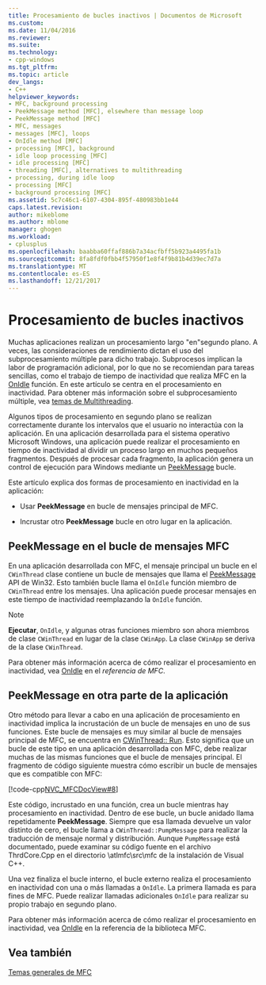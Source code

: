 ```yaml
---
title: Procesamiento de bucles inactivos | Documentos de Microsoft
ms.custom: 
ms.date: 11/04/2016
ms.reviewer: 
ms.suite: 
ms.technology:
- cpp-windows
ms.tgt_pltfrm: 
ms.topic: article
dev_langs:
- C++
helpviewer_keywords:
- MFC, background processing
- PeekMessage method [MFC], elsewhere than message loop
- PeekMessage method [MFC]
- MFC, messages
- messages [MFC], loops
- OnIdle method [MFC]
- processing [MFC], background
- idle loop processing [MFC]
- idle processing [MFC]
- threading [MFC], alternatives to multithreading
- processing, during idle loop
- processing [MFC]
- background processing [MFC]
ms.assetid: 5c7c46c1-6107-4304-895f-480983bb1e44
caps.latest.revision: 
author: mikeblome
ms.author: mblome
manager: ghogen
ms.workload:
- cplusplus
ms.openlocfilehash: baabba60ffaf886b7a34acfbff5b923a4495fa1b
ms.sourcegitcommit: 8fa8fdf0fbb4f57950f1e8f4f9b81b4d39ec7d7a
ms.translationtype: MT
ms.contentlocale: es-ES
ms.lasthandoff: 12/21/2017
---
```

# <a name="idle-loop-processing"></a>Procesamiento de bucles inactivos
Muchas aplicaciones realizan un procesamiento largo "en"segundo plano. A veces, las consideraciones de rendimiento dictan el uso del subprocesamiento múltiple para dicho trabajo. Subprocesos implican la labor de programación adicional, por lo que no se recomiendan para tareas sencillas, como el trabajo de tiempo de inactividad que realiza MFC en la [OnIdle](../mfc/reference/cwinthread-class.md#onidle) función. En este artículo se centra en el procesamiento en inactividad. Para obtener más información sobre el subprocesamiento múltiple, vea [temas de Multithreading](../parallel/multithreading-support-for-older-code-visual-cpp.md).  
  
 Algunos tipos de procesamiento en segundo plano se realizan correctamente durante los intervalos que el usuario no interactúa con la aplicación. En una aplicación desarrollada para el sistema operativo Microsoft Windows, una aplicación puede realizar el procesamiento en tiempo de inactividad al dividir un proceso largo en muchos pequeños fragmentos. Después de procesar cada fragmento, la aplicación genera un control de ejecución para Windows mediante un [PeekMessage](http://msdn.microsoft.com/library/windows/desktop/ms644943) bucle.  
  
 Este artículo explica dos formas de procesamiento en inactividad en la aplicación:  
  
-   Usar **PeekMessage** en bucle de mensajes principal de MFC.  
  
-   Incrustar otro **PeekMessage** bucle en otro lugar en la aplicación.  
  
##  <a name="_core_peekmessage_in_the_mfc_message_loop"></a>PeekMessage en el bucle de mensajes MFC  
 En una aplicación desarrollada con MFC, el mensaje principal un bucle en el `CWinThread` clase contiene un bucle de mensajes que llama el [PeekMessage](http://msdn.microsoft.com/library/windows/desktop/ms644943) API de Win32. Esto también bucle llama el `OnIdle` función miembro de `CWinThread` entre los mensajes. Una aplicación puede procesar mensajes en este tiempo de inactividad reemplazando la `OnIdle` función.  
  
> [!NOTE]
>  **Ejecutar**, `OnIdle`, y algunas otras funciones miembro son ahora miembros de clase `CWinThread` en lugar de la clase `CWinApp`. La clase `CWinApp` se deriva de la clase `CWinThread`.  
  
 Para obtener más información acerca de cómo realizar el procesamiento en inactividad, vea [OnIdle](../mfc/reference/cwinthread-class.md#onidle) en el *referencia de MFC*.  
  
##  <a name="_core_peekmessage_elsewhere_in_your_application"></a>PeekMessage en otra parte de la aplicación  
 Otro método para llevar a cabo en una aplicación de procesamiento en inactividad implica la incrustación de un bucle de mensajes en uno de sus funciones. Este bucle de mensajes es muy similar al bucle de mensajes principal de MFC, se encuentra en [CWinThread:: Run](../mfc/reference/cwinthread-class.md#run). Esto significa que un bucle de este tipo en una aplicación desarrollada con MFC, debe realizar muchas de las mismas funciones que el bucle de mensajes principal. El fragmento de código siguiente muestra cómo escribir un bucle de mensajes que es compatible con MFC:  
  
 [!code-cpp[NVC_MFCDocView#8](../mfc/codesnippet/cpp/idle-loop-processing_1.cpp)]  
  
 Este código, incrustado en una función, crea un bucle mientras hay procesamiento en inactividad. Dentro de ese bucle, un bucle anidado llama repetidamente **PeekMessage**. Siempre que esa llamada devuelve un valor distinto de cero, el bucle llama a `CWinThread::PumpMessage` para realizar la traducción de mensaje normal y distribución. Aunque `PumpMessage` está documentado, puede examinar su código fuente en el archivo ThrdCore.Cpp en el directorio \atlmfc\src\mfc de la instalación de Visual C++.  
  
 Una vez finaliza el bucle interno, el bucle externo realiza el procesamiento en inactividad con una o más llamadas a `OnIdle`. La primera llamada es para fines de MFC. Puede realizar llamadas adicionales `OnIdle` para realizar su propio trabajo en segundo plano.  
  
 Para obtener más información acerca de cómo realizar el procesamiento en inactividad, vea [OnIdle](../mfc/reference/cwinthread-class.md#onidle) en la referencia de la biblioteca MFC.  
  
## <a name="see-also"></a>Vea también  
 [Temas generales de MFC](../mfc/general-mfc-topics.md)

